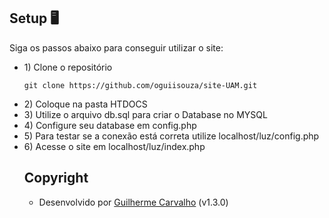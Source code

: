 ## Setup 🖥
Siga os passos abaixo para conseguir utilizar o site:
<br>
<ul>
  <li>1) Clone o repositório
  
  ````git clone https://github.com/oguiisouza/site-UAM.git````
  <li>2) Coloque na pasta HTDOCS</li>
  <li>3) Utilize o arquivo db.sql para criar o Database no MYSQL</li>
  <li>4) Configure seu database em config.php</li>
  <li>5) Para testar se a conexão está correta utilize localhost/luz/config.php</li>
  <li>6) Acesse o site em localhost/luz/index.php</li>


## Copyright
- Desenvolvido por <a href="http://guilhermesc.com/" target="_blank">Guilherme Carvalho</a> (v1.3.0)
